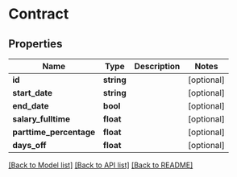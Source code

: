# Contract

## Properties

 Name                    | Type       | Description | Notes      
-------------------------|------------|-------------|------------
 **id**                  | **string** |             | [optional] 
 **start_date**          | **string** |             | [optional] 
 **end_date**            | **bool**   |             | [optional] 
 **salary_fulltime**     | **float**  |             | [optional] 
 **parttime_percentage** | **float**  |             | [optional] 
 **days_off**            | **float**  |             | [optional] 

[[Back to Model list]](../README.md#documentation-for-models) [[Back to API list]](../README.md#documentation-for-api-endpoints) [[Back to README]](../README.md)


